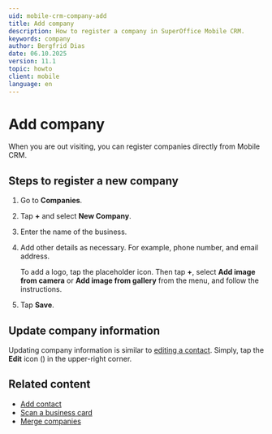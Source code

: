```yaml
---
uid: mobile-crm-company-add
title: Add company
description: How to register a company in SuperOffice Mobile CRM.
keywords: company
author: Bergfrid Dias
date: 06.10.2025
version: 11.1
topic: howto
client: mobile
language: en
---
```


# Add company

When you are out visiting, you can register companies directly from Mobile CRM.

## Steps to register a new company

1. Go to **Companies**.

1. Tap **+** and select **New Company**.

1. Enter the name of the business.

1. Add other details as necessary. For example, phone number, and email address.

    To add a logo, tap the placeholder icon. Then tap **+**, select **Add image from camera** or **Add image from gallery** from the menu, and follow the instructions.

1. Tap **Save**.

## Update company information

Updating company information is similar to [editing a contact][3]. Simply, tap the **Edit** icon (<i class="ph ph-pencil-simple" aria-label="true"></i>) in the upper-right corner.

## Related content

* [Add contact][1]
* [Scan a business card][2]
* [Merge companies][4]

<!-- Referenced links -->
[1]: ../contact/create.md
[2]: ../contact/scan-business-card.md
[3]: ../contact/update.md
[4]: ../../../company/learn/merge-companies.md

